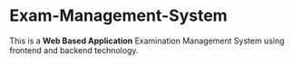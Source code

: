 # Exam-Management-System

This is a **Web Based Application** Examination Management System using frontend and backend technology.

